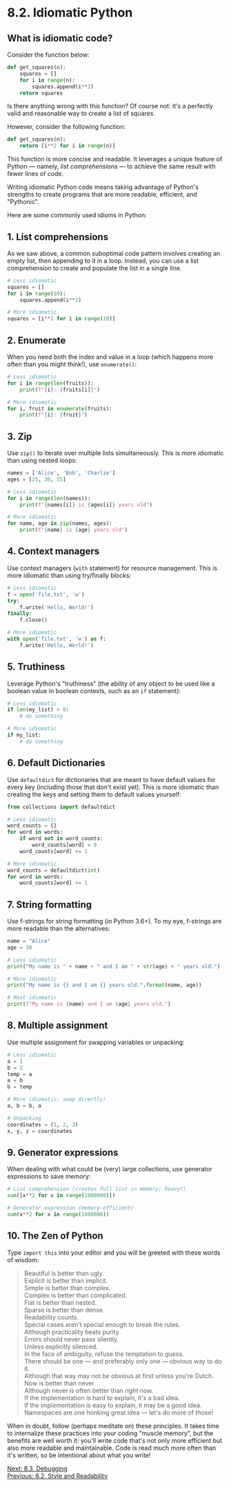 # 8.2. Idiomatic Python

## What is idiomatic code?

Consider the function below:

```python
def get_squares(n):
    squares = []
    for i in range(n):
        squares.append(i**2)
    return squares
```

Is there anything wrong with this function? Of course not: it's a perfectly valid and reasonable way to create a list of
squares.

However, consider the following function:

```python
def get_squares(n):
    return [i**2 for i in range(n)]
```

This function is more concise and readable. It leverages a unique feature of Python — namely, _list comprehensions_ — to
achieve the same result with fewer lines of code.

Writing idiomatic Python code means taking advantage of Python's strengths to create programs that are more readable,
efficient, and "Pythonic".

Here are some commonly used idioms in Python:

## 1. List comprehensions

As we saw above, a common suboptimal code pattern involves creating an empty list, then appending to it in a loop.
Instead, you can use a list comprehension to create and populate the list in a single line.

```python
# Less idiomatic
squares = []
for i in range(10):
    squares.append(i**2)

# More idiomatic
squares = [i**2 for i in range(10)]
```

## 2. Enumerate

When you need both the index and value in a loop (which happens more often than you might think!),
use `enumerate()`:

```python
# Less idiomatic
for i in range(len(fruits)):
    print(f"{i}: {fruits[i]}")

# More idiomatic
for i, fruit in enumerate(fruits):
    print(f"{i}: {fruit}")
```

## 3. Zip

Use `zip()` to iterate over multiple lists simultaneously. This is more idiomatic than using nested
loops:

```python
names = ['Alice', 'Bob', 'Charlie']
ages = [25, 30, 35]

# Less idiomatic
for i in range(len(names)):
    print(f"{names[i]} is {ages[i]} years old")

# More idiomatic
for name, age in zip(names, ages):
    print(f"{name} is {age} years old")
```

## 4. Context managers

Use context managers (`with` statement) for resource management. This is more idiomatic than using
try/finally blocks:

```python
# Less idiomatic
f = open('file.txt', 'w')
try:
    f.write('Hello, World!')
finally:
    f.close()

# More idiomatic
with open('file.txt', 'w') as f:
    f.write('Hello, World!')
```

## 5. Truthiness

Leverage Python's "truthiness" (the ability of any object to be used like a boolean value in boolean
contexts, such as an `if` statement):

```python
# Less idiomatic
if len(my_list) > 0:
    # do something

# More idiomatic
if my_list:
    # do something
```

## 6. Default Dictionaries

Use `defaultdict` for dictionaries that are meant to have default values for every key (including
those that don't exist yet). This is more idiomatic than creating the keys and setting them to
default values yourself:

```python
from collections import defaultdict

# Less idiomatic
word_counts = {}
for word in words:
    if word not in word_counts:
        word_counts[word] = 0
    word_counts[word] += 1

# More idiomatic
word_counts = defaultdict(int)
for word in words:
    word_counts[word] += 1
```

## 7. String formatting

Use f-strings for string formatting (in Python 3.6+). To my eye, f-strings are more readable than
the alternatives:

```python
name = "Alice"
age = 30

# Less idiomatic
print("My name is " + name + " and I am " + str(age) + " years old.")

# More idiomatic
print("My name is {} and I am {} years old.".format(name, age))

# Most idiomatic
print(f"My name is {name} and I am {age} years old.")
```

## 8. Multiple assignment

Use multiple assignment for swapping variables or unpacking:

```python
# Less idiomatic
a = 1
b = 2
temp = a
a = b
b = temp

# More idiomatic: swap directly!
a, b = b, a

# Unpacking
coordinates = (1, 2, 3)
x, y, z = coordinates
```

## 9. Generator expressions

When dealing with what could be (very) large collections, use generator expressions to save memory:

```python
# List comprehension (creates full list in memory; heavy!)
sum([x**2 for x in range(1000000)])

# Generator expression (memory-efficient)
sum(x**2 for x in range(1000000))
```

## 10. The Zen of Python

Type `import this` into your editor and you will be greeted with these words of wisdom:

> Beautiful is better than ugly. <br>
> Explicit is better than implicit. <br>
> Simple is better than complex. <br>
> Complex is better than complicated. <br>
> Flat is better than nested. <br>
> Sparse is better than dense. <br>
> Readability counts. <br>
> Special cases aren't special enough to break the rules. <br>
> Although practicality beats purity. <br>
> Errors should never pass silently. <br>
> Unless explicitly silenced. <br>
> In the face of ambiguity, refuse the temptation to guess. <br>
> There should be one — and preferably only one — obvious way to do it. <br>
> Although that way may not be obvious at first unless you're Dutch. <br>
> Now is better than never. <br>
> Although never is often better than _right_ now. <br>
> If the implementation is hard to explain, it's a bad idea. <br>
> If the implementation is easy to explain, it may be a good idea. <br>
> Namespaces are one honking great idea — let's do more of those! <br>

When in doubt, follow (perhaps meditate on) these principles. It takes time to internalize these practices into your
coding "muscle memory", but the benefits are well worth it: you'll write code that's not only more efficient but also
more readable and maintainable. Code is read much more often than it's written, so be intentional about what you write!

[Next: 8.3. Debugging](8.3.%20Debugging.md)<br>
[Previous: 8.2. Style and Readability](8.1.%20Style%20and%20Readability.md)
